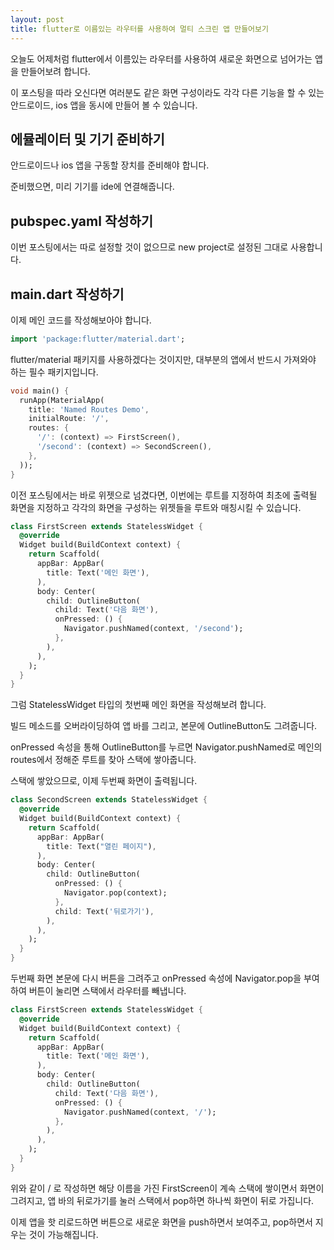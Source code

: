 ```yaml
---
layout: post
title: flutter로 이름있는 라우터를 사용하여 멀티 스크린 앱 만들어보기
---
```


오늘도 어제처럼 flutter에서 이름있는 라우터를 사용하여 새로운 화면으로 넘어가는 앱을 만들어보려 합니다.

이 포스팅을 따라 오신다면 여러분도 같은 화면 구성이라도 각각 다른 기능을 할 수 있는 안드로이드, ios 앱을 동시에 만들어 볼 수 있습니다.

## 에뮬레이터 및 기기 준비하기

안드로이드나 ios 앱을 구동할 장치를 준비해야 합니다.

준비했으면, 미리 기기를 ide에 연결해줍니다.

## pubspec.yaml 작성하기

이번 포스팅에서는 따로 설정할 것이 없으므로 new project로 설정된 그대로 사용합니다.

## main.dart 작성하기

이제 메인 코드를 작성해보아야 합니다.

```dart
import 'package:flutter/material.dart';
```

flutter/material 패키지를 사용하겠다는 것이지만, 대부분의 앱에서 반드시 가져와야 하는 필수 패키지입니다.

```dart
void main() {
  runApp(MaterialApp(
    title: 'Named Routes Demo',
    initialRoute: '/',
    routes: {
      '/': (context) => FirstScreen(),
      '/second': (context) => SecondScreen(),
    },
  ));
}
```

이전 포스팅에서는 바로 위젯으로 넘겼다면, 이번에는 루트를 지정하여 최초에 출력될 화면을 지정하고 각각의 화면을 구성하는 위젯들을 루트와 매칭시킬 수 있습니다.

```dart
class FirstScreen extends StatelessWidget {
  @override
  Widget build(BuildContext context) {
    return Scaffold(
      appBar: AppBar(
        title: Text('메인 화면'),
      ),
      body: Center(
        child: OutlineButton(
          child: Text('다음 화면'),
          onPressed: () {
            Navigator.pushNamed(context, '/second');
          },
        ),
      ),
    );
  }
}
```

그럼 StatelessWidget 타입의 첫번째 메인 화면을 작성해보려 합니다.

빌드 메소드를 오버라이딩하여 앱 바를 그리고, 본문에 OutlineButton도 그려줍니다.

onPressed 속성을 통해 OutlineButton를 누르면 Navigator.pushNamed로 메인의 routes에서 정해준 루트를 찾아 스택에 쌓아줍니다.

스택에 쌓았으므로, 이제 두번째 화면이 출력됩니다.

```dart
class SecondScreen extends StatelessWidget {
  @override
  Widget build(BuildContext context) {
    return Scaffold(
      appBar: AppBar(
        title: Text("열린 페이지"),
      ),
      body: Center(
        child: OutlineButton(
          onPressed: () {
            Navigator.pop(context);
          },
          child: Text('뒤로가기'),
        ),
      ),
    );
  }
}
```

두번째 화면 본문에 다시 버튼을 그려주고 onPressed 속성에 Navigator.pop을 부여하여 버튼이 눌리면 스택에서 라우터를 빼냅니다.

```dart
class FirstScreen extends StatelessWidget {
  @override
  Widget build(BuildContext context) {
    return Scaffold(
      appBar: AppBar(
        title: Text('메인 화면'),
      ),
      body: Center(
        child: OutlineButton(
          child: Text('다음 화면'),
          onPressed: () {
            Navigator.pushNamed(context, '/');
          },
        ),
      ),
    );
  }
}
```

위와 같이 / 로 작성하면 해당 이름을 가진 FirstScreen이 계속 스택에 쌓이면서 화면이 그려지고, 앱 바의 뒤로가기를 눌러 스택에서 pop하면 하나씩 화면이 뒤로 가집니다.

이제 앱을 핫 리로드하면 버튼으로 새로운 화면을 push하면서 보여주고, pop하면서 지우는 것이 가능해집니다.